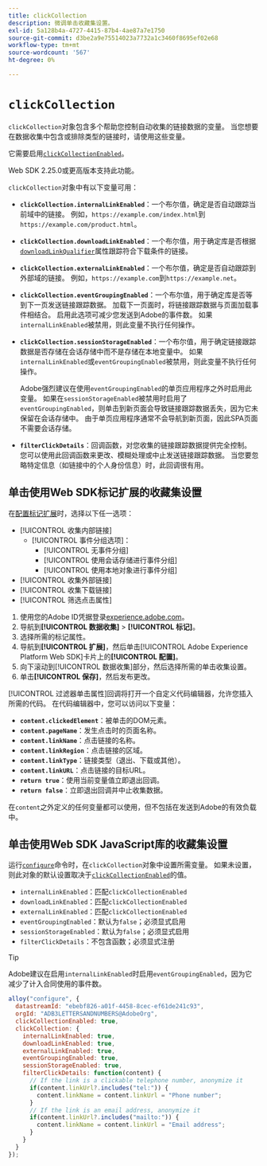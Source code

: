 ```yaml
---
title: clickCollection
description: 微调单击收藏集设置。
exl-id: 5a128b4a-4727-4415-87b4-4ae87a7e1750
source-git-commit: d3be2a9e75514023a7732a1c3460f8695ef02e68
workflow-type: tm+mt
source-wordcount: '567'
ht-degree: 0%

---
```


# `clickCollection`

`clickCollection`对象包含多个帮助您控制自动收集的链接数据的变量。 当您想要在数据收集中包含或排除类型的链接时，请使用这些变量。

它需要启用[`clickCollectionEnabled`](clickcollectionenabled.md)。

Web SDK 2.25.0或更高版本支持此功能。

`clickCollection`对象中有以下变量可用：

* **`clickCollection.internalLinkEnabled`**：一个布尔值，确定是否自动跟踪当前域中的链接。 例如，`https://example.com/index.html`到`https://example.com/product.html`。
* **`clickCollection.downloadLinkEnabled`**：一个布尔值，用于确定库是否根据[`downloadLinkQualifier`](downloadlinkqualifier.md)属性跟踪符合下载条件的链接。
* **`clickCollection.externalLinkEnabled`**：一个布尔值，确定是否自动跟踪到外部域的链接。 例如，`https://example.com`到`https://example.net`。
* **`clickCollection.eventGroupingEnabled`**：一个布尔值，用于确定库是否等到下一页发送链接跟踪数据。 加载下一页面时，将链接跟踪数据与页面加载事件相结合。 启用此选项可减少您发送到Adobe的事件数。 如果`internalLinkEnabled`被禁用，则此变量不执行任何操作。
* **`clickCollection.sessionStorageEnabled`**：一个布尔值，用于确定链接跟踪数据是否存储在会话存储中而不是存储在本地变量中。 如果`internalLinkEnabled`或`eventGroupingEnabled`被禁用，则此变量不执行任何操作。

  Adobe强烈建议在使用`eventGroupingEnabled`的单页应用程序之外时启用此变量。 如果在`sessionStorageEnabled`被禁用时启用了`eventGroupingEnabled`，则单击到新页面会导致链接跟踪数据丢失，因为它未保留在会话存储中。 由于单页应用程序通常不会导航到新页面，因此SPA页面不需要会话存储。
* **`filterClickDetails`**：回调函数，对您收集的链接跟踪数据提供完全控制。 您可以使用此回调函数来更改、模糊处理或中止发送链接跟踪数据。 当您要忽略特定信息（如链接中的个人身份信息）时，此回调很有用。

## 单击使用Web SDK标记扩展的收藏集设置

在[配置标记扩展](/help/tags/extensions/client/web-sdk/web-sdk-extension-configuration.md)时，选择以下任一选项：

* [!UICONTROL 收集内部链接]
   * [!UICONTROL 事件分组选项]：
      * [!UICONTROL 无事件分组]
      * [!UICONTROL 使用会话存储进行事件分组]
      * [!UICONTROL 使用本地对象进行事件分组]
* [!UICONTROL 收集外部链接]
* [!UICONTROL 收集下载链接]
* [!UICONTROL 筛选点击属性]

1. 使用您的Adobe ID凭据登录[experience.adobe.com](https://experience.adobe.com)。
1. 导航到&#x200B;**[!UICONTROL 数据收集]** > **[!UICONTROL 标记]**。
1. 选择所需的标记属性。
1. 导航到&#x200B;**[!UICONTROL 扩展]**，然后单击[!UICONTROL Adobe Experience Platform Web SDK]卡片上的&#x200B;**[!UICONTROL 配置]**。
1. 向下滚动到[!UICONTROL 数据收集]部分，然后选择所需的单击收集设置。
1. 单击&#x200B;**[!UICONTROL 保存]**，然后发布更改。

[!UICONTROL 过滤器单击属性]回调将打开一个自定义代码编辑器，允许您插入所需的代码。 在代码编辑器中，您可以访问以下变量：

* **`content.clickedElement`**：被单击的DOM元素。
* **`content.pageName`**：发生点击时的页面名称。
* **`content.linkName`**：点击链接的名称。
* **`content.linkRegion`**：点击链接的区域。
* **`content.linkType`**：链接类型（退出、下载或其他）。
* **`content.linkURL`**：点击链接的目标URL。
* **`return true`**：使用当前变量值立即退出回调。
* **`return false`**：立即退出回调并中止收集数据。

在`content`之外定义的任何变量都可以使用，但不包括在发送到Adobe的有效负载中。

## 单击使用Web SDK JavaScript库的收藏集设置

运行[`configure`](overview.md)命令时，在`clickCollection`对象中设置所需变量。 如果未设置，则此对象的默认设置取决于[`clickCollectionEnabled`](clickcollectionenabled.md)的值。

* `internalLinkEnabled`：匹配`clickCollectionEnabled`
* `downloadLinkEnabled`：匹配`clickCollectionEnabled`
* `externalLinkEnabled`：匹配`clickCollectionEnabled`
* `eventGroupingEnabled`：默认为`false`；必须显式启用
* `sessionStorageEnabled`：默认为`false`；必须显式启用
* `filterClickDetails`：不包含函数；必须显式注册

>[!TIP]
>Adobe建议在启用`internalLinkEnabled`时启用`eventGroupingEnabled`，因为它减少了计入合同使用的事件数。

```js
alloy("configure", {
  datastreamId: "ebebf826-a01f-4458-8cec-ef61de241c93",
  orgId: "ADB3LETTERSANDNUMBERS@AdobeOrg",
  clickCollectionEnabled: true,
  clickCollection: {
    internalLinkEnabled: true,
    downloadLinkEnabled: true,
    externalLinkEnabled: true,
    eventGroupingEnabled: true,
    sessionStorageEnabled: true,
    filterClickDetails: function(content) {
      // If the link is a clickable telephone number, anonymize it
      if(content.linkUrl?.includes("tel:")) {
        content.linkName = content.linkUrl = "Phone number";
      }
      // If the link is an email address, anonymize it
      if(content.linkUrl?.includes("mailto:")) {
        content.linkName = content.linkUrl = "Email address";
      }
    }
  }
});
```

